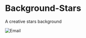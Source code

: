 # Background-Stars
A creative stars background

<a> <img src="https://imgur.com/a/i3WV6VA " alt="Email"/><a/>
